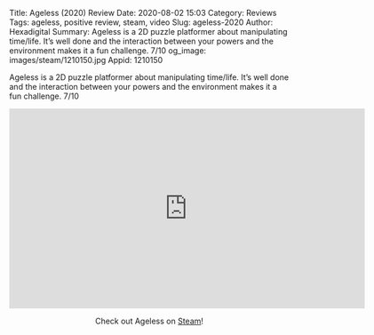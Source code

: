 Title: Ageless (2020) Review
Date: 2020-08-02 15:03
Category: Reviews
Tags: ageless, positive review, steam, video
Slug: ageless-2020
Author: Hexadigital
Summary: Ageless is a 2D puzzle platformer about manipulating time/life. It’s well done and the interaction between your powers and the environment makes it a fun challenge. 7/10
og_image: images/steam/1210150.jpg
Appid: 1210150

Ageless is a 2D puzzle platformer about manipulating time/life. It’s well done and the interaction between your powers and the environment makes it a fun challenge. 7/10

<center><iframe src="https://www.youtube.com/embed/gz5fLKVrjOk?feature=oembed" allow="accelerometer; autoplay; encrypted-media; gyroscope; picture-in-picture" width="640" height="360" frameborder="0"></iframe>

Check out Ageless on [Steam](https://store.steampowered.com/app/1210150/?curator_clanid=34633900)!</center>